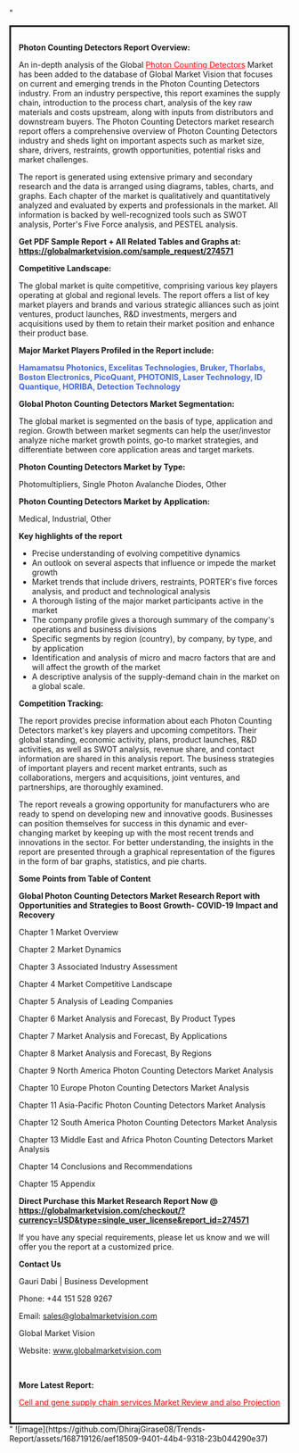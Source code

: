 "<div style='border: 3px solid black; padding: 1em;'>

<strong>Photon Counting Detectors Report Overview:</strong>

An in-depth analysis of the Global <a style='color: #ff0000;' href='https://globalmarketvision.com/reports/global-photon-counting-detectors-market/274571'>Photon Counting Detectors</a> Market has been added to the database of Global Market Vision that focuses on current and emerging trends in the Photon Counting Detectors industry. From an industry perspective, this report examines the supply chain, introduction to the process chart, analysis of the key raw materials and costs upstream, along with inputs from distributors and downstream buyers. The Photon Counting Detectors market research report offers a comprehensive overview of Photon Counting Detectors industry and sheds light on important aspects such as market size, share, drivers, restraints, growth opportunities, potential risks and market challenges.

The report is generated using extensive primary and secondary research and the data is arranged using diagrams, tables, charts, and graphs. Each chapter of the market is qualitatively and quantitatively analyzed and evaluated by experts and professionals in the market. All information is backed by well-recognized tools such as SWOT analysis, Porter's Five Force analysis, and PESTEL analysis.

<strong>Get PDF Sample Report + All Related Tables and Graphs at</strong><strong>:</strong><strong> <a style='color: #ff0000;' href='https://globalmarketvision.com/sample_request/274571?utm_source=linkedinPulse&utm_medium=SN&utm_campaign=SN'><strong>https://globalmarketvision.com/sample_request/274571</strong></a></strong>

<strong>Competitive Landscape:</strong>

The global market is quite competitive, comprising various key players operating at global and regional levels. The report offers a list of key market players and brands and various strategic alliances such as joint ventures, product launches, R&amp;D investments, mergers and acquisitions used by them to retain their market position and enhance their product base.

<strong>Major Market Players Profiled in the Report include:</strong>

<strong style='color: #4169e1;'>Hamamatsu Photonics, Excelitas Technologies, Bruker, Thorlabs, Boston Electronics, PicoQuant, PHOTONIS, Laser Technology, ID Quantique, HORIBA, Detection Technology</strong>

<strong>Global Photon Counting Detectors Market Segmentation:</strong>

The global market is segmented on the basis of type, application and region. Growth between market segments can help the user/investor analyze niche market growth points, go-to market strategies, and differentiate between core application areas and target markets.

<strong>Photon Counting Detectors Market by Type</strong><strong>:</strong>

Photomultipliers, Single Photon Avalanche Diodes, Other

<strong>Photon Counting Detectors Market by</strong><strong> Application:</strong>

Medical, Industrial, Other

<strong>Key highlights of the report</strong>
<ul>
  <li>Precise understanding of evolving competitive dynamics</li>
  <li>An outlook on several aspects that influence or impede the market growth</li>
  <li>Market trends that include drivers, restraints, PORTER's five forces analysis, and product and technological analysis</li>
  <li>A thorough listing of the major market participants active in the market</li>
  <li>The company profile gives a thorough summary of the company's operations and business divisions</li>
  <li>Specific segments by region (country), by company, by type, and by application</li>
  <li>Identification and analysis of micro and macro factors that are and will affect the growth of the market</li>
  <li>A descriptive analysis of the supply-demand chain in the market on a global scale.</li>
</ul>
<strong>Competition Tracking:</strong>

The report provides precise information about each Photon Counting Detectors market's key players and upcoming competitors. Their global standing, economic activity, plans, product launches, R&amp;D activities, as well as SWOT analysis, revenue share, and contact information are shared in this analysis report. The business strategies of important players and recent market entrants, such as collaborations, mergers and acquisitions, joint ventures, and partnerships, are thoroughly examined.

The report reveals a growing opportunity for manufacturers who are ready to spend on developing new and innovative goods. Businesses can position themselves for success in this dynamic and ever-changing market by keeping up with the most recent trends and innovations in the sector. For better understanding, the insights in the report are presented through a graphical representation of the figures in the form of bar graphs, statistics, and pie charts.

<strong>Some Points from Table of Content</strong>

<strong>Global Photon Counting Detectors Market Research Report with Opportunities and Strategies to Boost Growth- COVID-19 Impact and Recovery</strong>

Chapter 1 Market Overview

Chapter 2 Market Dynamics

Chapter 3 Associated Industry Assessment

Chapter 4 Market Competitive Landscape

Chapter 5 Analysis of Leading Companies

Chapter 6 Market Analysis and Forecast, By Product Types

Chapter 7 Market Analysis and Forecast, By Applications

Chapter 8 Market Analysis and Forecast, By Regions

Chapter 9 North America Photon Counting Detectors Market Analysis

Chapter 10 Europe Photon Counting Detectors Market Analysis

Chapter 11 Asia-Pacific Photon Counting Detectors Market Analysis

Chapter 12 South America Photon Counting Detectors Market Analysis

Chapter 13 Middle East and Africa Photon Counting Detectors Market Analysis

Chapter 14 Conclusions and Recommendations

Chapter 15 Appendix

<strong>Direct Purchase this Market Research Report Now @ <a style='color: #ff0000;' href='https://globalmarketvision.com/checkout/?currency=USD&type=single_user_license&report_id=274571?utm_source=linkedinPulse&utm_medium=SN&utm_campaign=SN'><strong>https://globalmarketvision.com/checkout/?currency=USD&type=single_user_license&report_id=274571</strong></a></strong>

If you have any special requirements, please let us know and we will offer you the report at a customized price.
<p id='ember58' class='ember-view reader-content-blocks__paragraph'><strong>Contact Us</strong></p>
<p id='ember59' class='ember-view reader-content-blocks__paragraph'>Gauri Dabi | Business Development</p>
<p id='ember60' class='ember-view reader-content-blocks__paragraph'>Phone: +44 151 528 9267</p>
Email: <a href='mailto:sales@globalmarketvision.com'>sales@globalmarketvision.com</a>

Global Market Vision

Website: <a href='http://www.globalmarketvision.com/'>www.globalmarketvision.com</a>

&nbsp;

<strong>More Latest Report:</strong>

<a style='color: #ff0000;' href='https://medium.com/@namratasonawane27/cell-and-gene-supply-chain-services-market-review-and-also-projection-0cee54103954'>Cell and gene supply chain services Market Review and also Projection</a>

</div>"
![image](https://github.com/DhirajGirase08/Trends-Report/assets/168719126/aef18509-9401-44b4-9318-23b044290e37)
